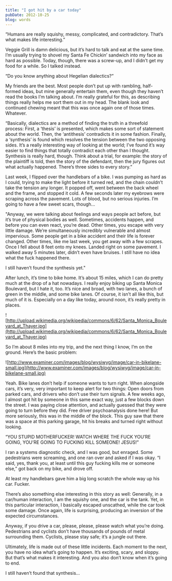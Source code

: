 ```yaml
---
title: "I got hit by a car today"
pubDate: 2012-10-25
blog: words
---
```



“Humans are really squishy, messy, complicated, and contradictory. That’s what makes life interesting.”

Veggie Grill is damn delicious, but it’s hard to talk and eat at the same time. I’m usually trying to shovel my Santa Fe Chickin’ sandwich into my face as hard as possible. Today, though, there was a screw-up, and I didn’t get my food for a while. So I talked instead.

“Do you know anything about Hegelian dialectics?”

My friends are the best. Most people don’t put up with rambling, half-formed ideas, but mine generally entertain them, even though they haven’t read the books I’m talking about. I’m really grateful for this, as describing things really helps me sort them out in my head. The blank look and continued chewing meant that this was once again one of those times. Whatever.

“Basically, dialectics are a method of finding the truth in a threefold process: First, a ‘thesis’ is presented, which makes some sort of statement about the world. Then, the ‘antithesis’ contradicts it in some fashion. Finally, a ‘synthesis’ is found which resolves the tension between the two opposing sides. It’s a really interesting way of looking at the world; I’ve found it’s way easier to find things that totally contradict each other than I thought. Synthesis is really hard, though. Think about a trial, for example: the story of the plaintiff is told, then the story of the defendant, then the jury figures out what actually happened. There’s three sides to every story.”

Last week, I flipped over the handlebars of a bike. I was pumping as hard as I could, trying to make the light before it turned red, and the chain couldn’t take the tension any longer. It popped off, went between the back wheel and the frame, and stopped it cold. A few seconds later my eyebrows were scraping across the pavement. Lots of blood, but no serious injuries. I’m going to have a few sweet scars, though…

"Anyway, we were talking about feelings and ways people act before, but it’s true of physical bodies as well. Sometimes, accidents happen, and before you can even react, you’re dead. Other times, you escape with very little damage. We’re simultaneously incredibly vulnerable and almost impervious. Some people get in a bike accident and their life is forever changed. Other times, like me last week, you get away with a few scrapes. Once I fell about 8 feet onto my knees. Landed right on some pavement. I walked away 5 minutes later, didn’t even have bruises. I still have no idea what the fuck happened there.

I still haven’t found the synthesis yet."

After lunch, it’s time to bike home. It’s about 15 miles, which I can do pretty much at the drop of a hat nowadays. I really enjoy biking up Santa Monica Boulevard, but I hate it, too. It’s nice and broad, with two lanes, a bunch of green in the middle, and some bike lanes. Of course, it isn’t all like this, but much of it is. Especially on a day like today, around noon, it’s really pretty in places.

![http://upload.wikimedia.org/wikipedia/commons/6/62/Santa_Monica_Boulevard_at_Thayer.jpg](http://upload.wikimedia.org/wikipedia/commons/6/62/Santa_Monica_Boulevard_at_Thayer.jpg)

So I’m about 8 miles into my trip, and the next thing I know, I’m on the ground. Here’s the basic problem:

![http://www.examiner.com/images/blog/wysiwyg/image/car-in-bikelane-small.jpg](http://www.examiner.com/images/blog/wysiwyg/image/car-in-bikelane-small.jpg)

Yeah. Bike lanes don’t help if someone wants to turn right. When alongside cars, it’s very, very important to keep alert for two things: Open doors from parked cars, and drivers who don’t use their turn signals. A few weeks ago, I almost got hit by someone in this same exact way, just a few blocks down the street. I was paying close attention, and actually guessed that they were going to turn before they did. Free driver psychoanalysis done here! But more seriously, this was in the middle of the block. This guy saw that there was a space at this parking garage, hit his breaks and turned right without looking.

“YOU STUPID MOTHERFUCKER! WATCH WHERE THE FUCK YOU’RE GOING, YOU’RE GOING TO FUCKING KILL SOMEONE! JESUS!”

I ran a systems diagnostic check, and I was good, but enraged. Some pedestrians were screaming, and one ran over and asked if I was okay. “I said, yes, thank you, at least until this guy fucking kills me or someone else,” got back on my bike, and drove off.

At least my handlebars gave him a big long scratch the whole way up his car. Fucker.

There’s also something else interesting in this story as well: Generally, in a car/human interaction, I am the squishy one, and the car is the tank. Yet, in this particular interaction, I basically escaped unscathed, while the car took some damage. Once again, life is surprising, producing an inversion of the expected circumstances.

Anyway, if you drive a car, please, please, please watch what you’re doing. Pedestrians and cyclists don’t have thousands of pounds of metal surrounding them. Cyclists, please stay safe; it’s a jungle out there.

Ultimately, life is made out of these little incidents. Each moment to the next, you have no idea what’s going to happen. It’s exciting, scary, and sloppy. But that’s what makes it interesting. And you also don’t know when it’s going to end.

I still haven’t found that synthesis…
